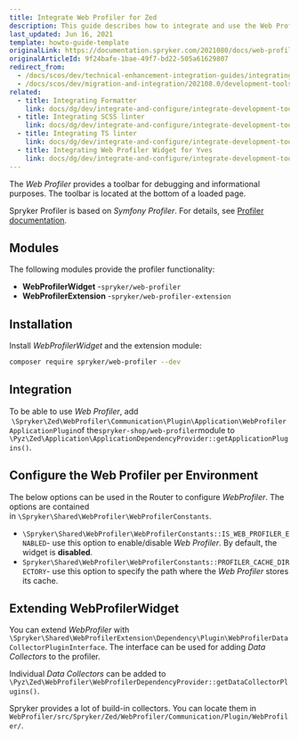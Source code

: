 ```yaml
---
title: Integrate Web Profiler for Zed
description: This guide describes how to integrate and use the Web Profiler toolbar available in Zed for development purposes.
last_updated: Jun 16, 2021
template: howto-guide-template
originalLink: https://documentation.spryker.com/2021080/docs/web-profiler
originalArticleId: 9f24bafe-1bae-49f7-bd22-505a61629807
redirect_from:
  - /docs/scos/dev/technical-enhancement-integration-guides/integrating-development-tools/integrating-web-profiler-for-zed.html
  - /docs/scos/dev/migration-and-integration/202108.0/development-tools/web-profiler.html
related:
  - title: Integrating Formatter
    link: docs/dg/dev/integrate-and-configure/integrate-development-tools/integrate-formatter.html
  - title: Integrating SCSS linter
    link: docs/dg/dev/integrate-and-configure/integrate-development-tools/integrate-scss-linter.html
  - title: Integrating TS linter
    link: docs/dg/dev/integrate-and-configure/integrate-development-tools/integrate-ts-linter.html
  - title: Integrating Web Profiler Widget for Yves
    link: docs/dg/dev/integrate-and-configure/integrate-development-tools/integrate-web-profiler-widget-for-yves.html
---
```


The *Web Profiler* provides a toolbar for debugging and informational purposes. The toolbar is located at the bottom of a loaded page.

Spryker Profiler is based on *Symfony Profiler*. For details, see [Profiler documentation](https://symfony.com/doc/current/profiler.html).

## Modules

The following modules provide the profiler functionality:

- **WebProfilerWidget** -`spryker/web-profiler`
- **WebProfilerExtension** -`spryker/web-profiler-extension`

## Installation

Install *WebProfilerWidget* and the extension module:

```bash
composer require spryker/web-profiler --dev
```

## Integration

To be able to use *Web Profiler*, add  `\Spryker\Zed\WebProfiler\Communication\Plugin\Application\WebProfilerApplicationPlugin`of the`spryker-shop/web-profiler`module to `\Pyz\Zed\Application\ApplicationDependencyProvider::getApplicationPlugins()`.

## Configure the Web Profiler per Environment

The below options can be used in the Router to configure *WebProfiler*. The options are contained in `\Spryker\Shared\WebProfiler\WebProfilerConstants`.

- `\Spryker\Shared\WebProfiler\WebProfilerConstants::IS_WEB_PROFILER_ENABLED`- use this option to enable/disable *Web Profiler*. By default, the widget is **disabled**.
- `Spryker\Shared\WebProfiler\WebProfilerConstants::PROFILER_CACHE_DIRECTORY`- use this option to specify the path where the *Web Profiler* stores its cache.

## Extending WebProfilerWidget

You can extend *WebProfiler* with `\Spryker\Shared\WebProfilerExtension\Dependency\Plugin\WebProfilerDataCollectorPluginInterface`. The interface can be used for adding *Data Collectors* to the profiler.

Individual *Data Collectors* can be added to `\Pyz\Zed\WebProfiler\WebProfilerDependencyProvider::getDataCollectorPlugins()`.

Spryker provides a lot of build-in collectors. You can locate them in `WebProfiler/src/Spryker/Zed/WebProfiler/Communication/Plugin/WebProfiler/`.
